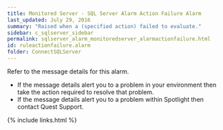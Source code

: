```yaml
---
title: ﻿Monitored Server - SQL Server Alarm Action Failure Alarm
last_updated: July 29, 2016
summary: "Raised when a (specified action) failed to evaluate."
sidebar: c_sqlserver_sidebar
permalink: sqlserver_alarm_monitoredserver_alarmactionfailure.html
id: ruleactionfailure.alarm
folder: ConnectSQLServer
---
```



Refer to the message details for this alarm.

* If the message details alert you to a problem in your environment then take the action required to resolve that problem.
* If the message details alert you to a problem within Spotlight then contact Quest Support.


{% include links.html %}
